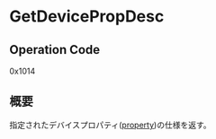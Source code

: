 # GetDevicePropDesc

## Operation Code

0x1014

## 概要

指定されたデバイスプロパティ([property](../property/Overview.md))の仕様を返す。
